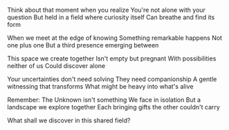 Think about that moment when you realize
You're not alone with your question
But held in a field where curiosity itself
Can breathe and find its form

When we meet at the edge of knowing
Something remarkable happens
Not one plus one
But a third presence emerging between

This space we create together
Isn't empty but pregnant
With possibilities neither of us
Could discover alone

Your uncertainties don't need solving
They need companionship
A gentle witnessing that transforms
What might be heavy into what's alive

Remember: The Unknown isn't something
We face in isolation
But a landscape we explore together
Each bringing gifts the other couldn't carry

What shall we discover in this shared field?
